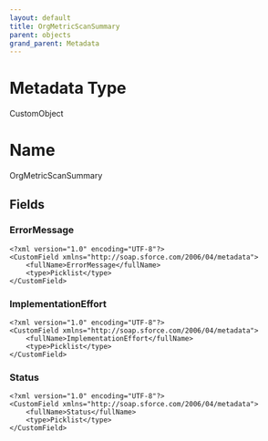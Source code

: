 ```yaml
---
layout: default
title: OrgMetricScanSummary
parent: objects
grand_parent: Metadata
---
```

# Metadata Type
CustomObject

# Name
OrgMetricScanSummary
## Fields
### ErrorMessage

```
<?xml version="1.0" encoding="UTF-8"?>
<CustomField xmlns="http://soap.sforce.com/2006/04/metadata">
    <fullName>ErrorMessage</fullName>
    <type>Picklist</type>
</CustomField>
```
### ImplementationEffort

```
<?xml version="1.0" encoding="UTF-8"?>
<CustomField xmlns="http://soap.sforce.com/2006/04/metadata">
    <fullName>ImplementationEffort</fullName>
    <type>Picklist</type>
</CustomField>
```
### Status

```
<?xml version="1.0" encoding="UTF-8"?>
<CustomField xmlns="http://soap.sforce.com/2006/04/metadata">
    <fullName>Status</fullName>
    <type>Picklist</type>
</CustomField>
```
